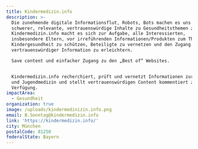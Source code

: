 ```yaml
---
title: Kindermedizin.info
description: >-
  Die zunehmende digitale Informationsflut, Robots, Bots machen es uns immer
  schwerer, relevante, vertrauenswürdige Inhalte zu Gesundheitsthemen zu finden.
  Kindermedizin.info macht es sich zur Aufgabe, alle Interessierten,
  insbesondere Eltern, vor irreführenden Informationen/Produkten zum Thema
  Kindergesundheit zu schützen, Beteiligte zu vernetzen und den Zugang zu
  vertrauenswürdiger Information zu erleichtern.

  Save content und einfacher Zugang zu den „Best of“ Websites.


  Kindermedizin.info recherchiert, prüft und vernetzt Informationen zur Kinder-
  und Jugendmedizin und stellt vertrauenswürdigen Content kommentiert zur
  Verfügung.
impactArea:
  - Gesundheit
organization: true
image: /uploads/kindermedinizin.info.png
email: B.Sonntag@kindermedizin.info
link: 'https://kindermedizin.info/'
city: München
postalCode: 81250
federalState: Bayern
---
```


